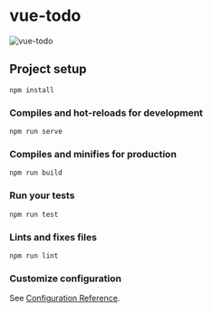 # vue-todo
![vue-todo](https://user-images.githubusercontent.com/38612699/68195982-19ad7280-ffe2-11e9-9e56-186b8ec793a7.png)

## Project setup
```
npm install
```

### Compiles and hot-reloads for development
```
npm run serve
```

### Compiles and minifies for production
```
npm run build
```

### Run your tests
```
npm run test
```

### Lints and fixes files
```
npm run lint
```

### Customize configuration
See [Configuration Reference](https://cli.vuejs.org/config/).
